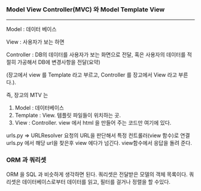 ### Model View Controller(MVC) 와 Model Template View
---
Model : 데이터 베이스

View  : 사용자가 보는 하면

Controller : DB의 데이터를 사용자가 보는 화면으로 전달, 혹은 사용자의 데이터를 적절히 가공해서 DB에 변경사항을 전달(요약)

(장고에서 view 를 Template 라고 부르고, Controller 를 장고에서 View 라고 부른다.).

즉, 장고의 MTV 는
1. Model : 데이터베이스
2. Template : View. 템플릿 파일들이 위치하는 곳.
3. View : Controller. view 에서 html 을 만들어 주는 코드만 여기에 있다.

urls.py => URLResolver
요청의 URL을 판단해서 특정 컨트롤러(view 함수)로 연결
urls.py 에서 해당 url을 찾은후 view 에다가 넘긴다. view함수에서 응답을 돌려 준다.


### ORM 과 쿼리셋
ORM 을 SQL 과 비슷하게 생각하면 된다.
쿼리셋은 전달받은 모델의 객체 목록이다. 쿼리셋은 데이터베이스로부터 데이터를 읽고, 필터를 걸거나 정렬을 할 수있다.